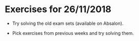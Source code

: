 # Exercises for 26/11/2018

* Try solving the old exam sets (available on Absalon).

* Pick exercises from previous weeks and try solving them.
